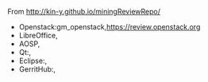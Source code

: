 From http://kin-y.github.io/miningReviewRepo/
* Openstack:gm_openstack,https://review.openstack.org
* LibreOffice,
* AOSP,
* Qt:,
* Eclipse:,
* GerritHub:,